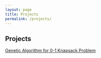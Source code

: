 ```yaml
---
layout: page
title: Projects
permalink: /projects/
---
```


## Projects
[Genetic Algorithm for 0-1 Knapsack Problem](/projects/GA-knapsack.md)

